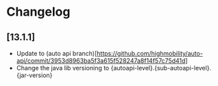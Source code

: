 # Changelog

## [13.1.1]

- Update to (auto api branch)[https://github.com/highmobility/auto-api/commit/3953d8963ba5f3a615f528247a8f14f57c75d41d]
- Change the java lib versioning to {autoapi-level}.{sub-autoapi-level}.{jar-version}